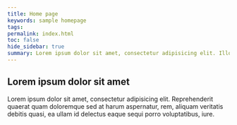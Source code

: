 ```yaml
---
title: Home page
keywords: sample homepage
tags: 
permalink: index.html
toc: false
hide_sidebar: true
summary: Lorem ipsum dolor sit amet, consectetur adipisicing elit. Illo itaque, totam labore est accusamus ut atque voluptatum odit doloremque dolores suscipit ad reprehenderit vero pariatur debitis laboriosam enim soluta vel.
---
```


## Lorem ipsum dolor sit amet

Lorem ipsum dolor sit amet, consectetur adipisicing elit. Reprehenderit quaerat quam doloremque sed at harum aspernatur, rem, aliquam veritatis debitis quasi, ea ullam id delectus eaque sequi porro voluptatibus, iure.


